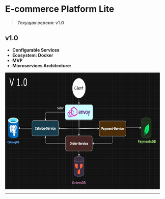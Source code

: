 # E-commerce Platform Lite

> **_Текущая версия:_ v1.0**

## v1.0

- **Configurable Services**
- **Ecosystem: Docker**
- **MVP**
- **Microservices Architecture:**

<img src="./Project(sources)/architecture.png" align="center" width="800" height="380" />

---